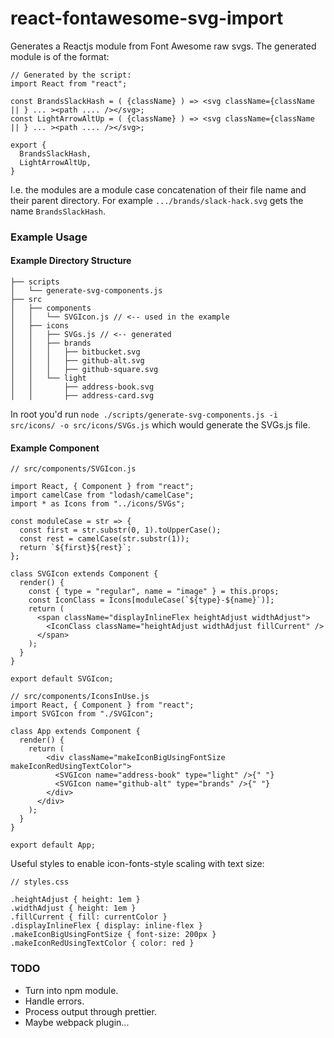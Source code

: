 # react-fontawesome-svg-import

Generates a Reactjs module from Font Awesome raw svgs. The generated module is of the format:

```
// Generated by the script:
import React from "react";

const BrandsSlackHash = ( {className} ) => <svg className={className || } ... ><path .... /></svg>;
const LightArrowAltUp = ( {className} ) => <svg className={className || } ... ><path .... /></svg>;

export {
  BrandsSlackHash,
  LightArrowAltUp,
}
```

I.e. the modules are a module case concatenation of their file name and their parent directory. For example `.../brands/slack-hack.svg` gets the name `BrandsSlackHash`.


### Example Usage

#### Example Directory Structure

```
├── scripts
│   └── generate-svg-components.js
├── src
│   ├── components
│   │   └── SVGIcon.js // <-- used in the example
│   ├── icons
│   │   ├── SVGs.js // <-- generated
│   │   ├── brands
│   │   │   ├── bitbucket.svg
│   │   │   ├── github-alt.svg
│   │   │   ├── github-square.svg
│   │   └── light
│   │       ├── address-book.svg
│   │       ├── address-card.svg

```

In root you'd run `node ./scripts/generate-svg-components.js -i src/icons/ -o src/icons/SVGs.js` which would generate the SVGs.js file.

#### Example Component

```
// src/components/SVGIcon.js

import React, { Component } from "react";
import camelCase from "lodash/camelCase";
import * as Icons from "../icons/SVGs";

const moduleCase = str => {
  const first = str.substr(0, 1).toUpperCase();
  const rest = camelCase(str.substr(1));
  return `${first}${rest}`;
};

class SVGIcon extends Component {
  render() {
    const { type = "regular", name = "image" } = this.props;
    const IconClass = Icons[moduleCase(`${type}-${name}`)];
    return (
      <span className="displayInlineFlex heightAdjust widthAdjust">
        <IconClass className="heightAdjust widthAdjust fillCurrent" />
      </span>
    );
  }
}

export default SVGIcon;
```

```
// src/components/IconsInUse.js
import React, { Component } from "react";
import SVGIcon from "./SVGIcon";

class App extends Component {
  render() {
    return (
        <div className="makeIconBigUsingFontSize makeIconRedUsingTextColor">
          <SVGIcon name="address-book" type="light" />{" "}
          <SVGIcon name="github-alt" type="brands" />{" "}
        </div>
      </div>
    );
  }
}

export default App;
```

Useful styles to enable icon-fonts-style scaling with text size:

```
// styles.css

.heightAdjust { height: 1em }
.widthAdjust { height: 1em }
.fillCurrent { fill: currentColor }
.displayInlineFlex { display: inline-flex }
.makeIconBigUsingFontSize { font-size: 200px }
.makeIconRedUsingTextColor { color: red }
```


### TODO

- Turn into npm module.
- Handle errors.
- Process output through prettier.
- Maybe webpack plugin...
